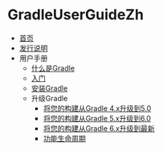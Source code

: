 # GradleUserGuideZh

- [首页](/首页.md)
- [发行说明](/Gradle发行说明.md)
- 用户手册
  - [什么是Gradle](/用户手册/什么是Gradle.md)
  - [入门](/用户手册/入门.md)
  - [安装Gradle](/用户手册/安装Gradle.md)
  - 升级Gradle
    - [将您的构建从Gradle 4.x升级到5.0](/用户手册/升级Gradle/将您的构建从Gradle%s4.md)
    - [将您的构建从Gradle 5.x升级到6.0](/用户手册/升级Gradle/将您的构建从Gradle%s5.md)
    - [将您的构建从Gradle 6.x升级到最新](/用户手册/升级Gradle/将您的构建从Gradle%s6.md)
    - [功能生命周期](/用户手册/升级Gradle/功能生命周期.md)